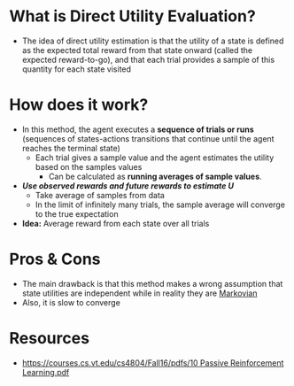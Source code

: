 # What is Direct Utility Evaluation?

- The idea of direct utility estimation is that the utility of a state is defined as the expected total reward from that state onward (called the expected reward-to-go), and that each trial provides a sample of this quantity for each state visited

# How does it work?

- In this method, the agent executes a **sequence of trials or runs** (sequences of states-actions transitions that continue until the agent reaches the terminal state)
    - Each trial gives a sample value and the agent estimates the utility based on the samples values
        - Can be calculated as **running averages of sample values**.
- ***Use observed rewards and future rewards to estimate U***
    - Take average of samples from data
    - In the limit of infinitely many trials, the sample average will converge to the true expectation
- **Idea:** Average reward from each state over all trials

# Pros & Cons

- The main drawback is that this method makes a wrong assumption that state utilities are independent while in reality they are [Markovian](https://en.wikipedia.org/wiki/Markov_property)
- Also, it is slow to converge

# Resources

- [https://courses.cs.vt.edu/cs4804/Fall16/pdfs/10 Passive Reinforcement Learning.pdf](https://courses.cs.vt.edu/cs4804/Fall16/pdfs/10%20Passive%20Reinforcement%20Learning.pdf)